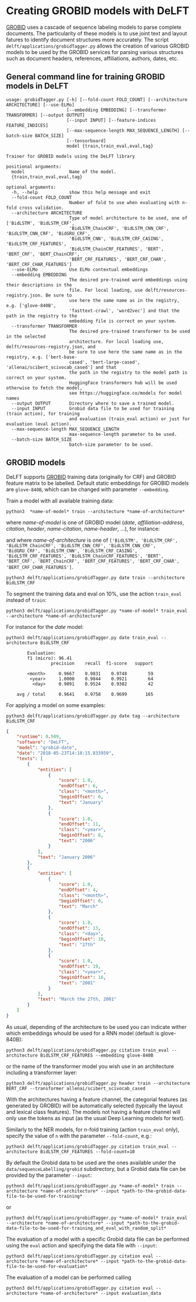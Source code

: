 # Creating GROBID models with DeLFT

[GROBID](https://github.com/kermitt2/grobid) uses a cascade of sequence labeling models to parse complete documents. The particularity of these models is to use joint text and layout fatures to identify document structures more accurately. The script `delft/applications/grobidTagger.py` allows the creation of various GROBID models to be used by the GROBID services for parsing various structures such as document headers, references, affiliations, authors, dates, etc.

## General command line for training GROBID models in DeLFT

```
usage: grobidTagger.py [-h] [--fold-count FOLD_COUNT] [--architecture ARCHITECTURE] [--use-ELMo]
                       [--embedding EMBEDDING] [--transformer TRANSFORMER] [--output OUTPUT]
                       [--input INPUT] [--feature-indices FEATURE_INDICES]
                       [--max-sequence-length MAX_SEQUENCE_LENGTH] [--batch-size BATCH_SIZE]
                       [--tensorboard]
                       model {train,train_eval,eval,tag}

Trainer for GROBID models using the DeLFT library

positional arguments:
  model                 Name of the model.
  {train,train_eval,eval,tag}

optional arguments:
  -h, --help            show this help message and exit
  --fold-count FOLD_COUNT
                        Number of fold to use when evaluating with n-fold cross validation.
  --architecture ARCHITECTURE
                        Type of model architecture to be used, one of ['BidLSTM', 'BidLSTM_CRF',
                        'BidLSTM_ChainCRF', 'BidLSTM_CNN_CRF', 'BidLSTM_CNN_CRF', 'BidGRU_CRF',
                        'BidLSTM_CNN', 'BidLSTM_CRF_CASING', 'BidLSTM_CRF_FEATURES',
                        'BidLSTM_ChainCRF_FEATURES', 'BERT', 'BERT_CRF', 'BERT_ChainCRF',
                        'BERT_CRF_FEATURES', 'BERT_CRF_CHAR', 'BERT_CRF_CHAR_FEATURES']
  --use-ELMo            Use ELMo contextual embeddings
  --embedding EMBEDDING
                        The desired pre-trained word embeddings using their descriptions in the
                        file. For local loading, use delft/resources-registry.json. Be sure to
                        use here the same name as in the registry, e.g. ['glove-840B',
                        'fasttext-crawl', 'word2vec'] and that the path in the registry to the
                        embedding file is correct on your system.
  --transformer TRANSFORMER
                        The desired pre-trained transformer to be used in the selected
                        architecture. For local loading use, delft/resources-registry.json, and
                        be sure to use here the same name as in the registry, e.g. ['bert-base-
                        cased', 'bert-large-cased', 'allenai/scibert_scivocab_cased'] and that
                        the path in the registry to the model path is correct on your system.
                        HuggingFace transformers hub will be used otherwise to fetch the model,
                        see https://huggingface.co/models for model names
  --output OUTPUT       Directory where to save a trained model.
  --input INPUT         Grobid data file to be used for training (train action), for training
                        and evaluation (train_eval action) or just for evaluation (eval action).
  --max-sequence-length MAX_SEQUENCE_LENGTH
                        max-sequence-length parameter to be used.
  --batch-size BATCH_SIZE
                        batch-size parameter to be used.
```


## GROBID models

DeLFT supports [GROBID](https://github.com/kermitt2/grobid) training data (originally for CRF) and GROBID feature matrix to be labelled. Default static embeddings for GROBID models are `glove-840B`, which can be changed with parameter `--embedding`. 

Train a model with all available training data:

```console
python3  *name-of-model* train --architecture *name-of-architecture*
```

where *name-of-model* is one of GROBID model (_date_, _affiliation-address_, _citation_, _header_, _name-citation_, _name-header_, ...), for instance:

and where *name-of-architecture* is one of `['BidLSTM', 'BidLSTM_CRF', 'BidLSTM_ChainCRF', 'BidLSTM_CNN_CRF', 'BidLSTM_CNN_CRF', 'BidGRU_CRF', 'BidLSTM_CNN', 'BidLSTM_CRF_CASING', 'BidLSTM_CRF_FEATURES', 'BidLSTM_ChainCRF_FEATURES', 'BERT', 'BERT_CRF', 'BERT_ChainCRF', 'BERT_CRF_FEATURES', 'BERT_CRF_CHAR', 'BERT_CRF_CHAR_FEATURES']`.


```console
python3 delft/applications/grobidTagger.py date train --architecture BidLSTM_CRF
```

To segment the training data and eval on 10%, use the action `train_eval` instead of `train`:

```console
python3 delft/applications/grobidTagger.py *name-of-model* train_eval --architecture *name-of-architecture*
```

For instance for the _date_ model:

```console
python3 delft/applications/grobidTagger.py date train_eval --architecture BidLSTM_CRF
```

```text
        Evaluation:
        f1 (micro): 96.41
                 precision    recall  f1-score   support

        <month>     0.9667    0.9831    0.9748        59
         <year>     1.0000    0.9844    0.9921        64
          <day>     0.9091    0.9524    0.9302        42

    avg / total     0.9641    0.9758    0.9699       165
```

For applying a model on some examples:

```console
python3 delft/applications/grobidTagger.py date tag --architecture BidLSTM_CRF
```

```json
{
    "runtime": 0.509,
    "software": "DeLFT",
    "model": "grobid-date",
    "date": "2018-05-23T14:18:15.833959",
    "texts": [
        {
            "entities": [
                {
                    "score": 1.0,
                    "endOffset": 6,
                    "class": "<month>",
                    "beginOffset": 0,
                    "text": "January"
                },
                {
                    "score": 1.0,
                    "endOffset": 11,
                    "class": "<year>",
                    "beginOffset": 8,
                    "text": "2006"
                }
            ],
            "text": "January 2006"
        },
        {
            "entities": [
                {
                    "score": 1.0,
                    "endOffset": 4,
                    "class": "<month>",
                    "beginOffset": 0,
                    "text": "March"
                },
                {
                    "score": 1.0,
                    "endOffset": 13,
                    "class": "<day>",
                    "beginOffset": 10,
                    "text": "27th"
                },
                {
                    "score": 1.0,
                    "endOffset": 19,
                    "class": "<year>",
                    "beginOffset": 16,
                    "text": "2001"
                }
            ],
            "text": "March the 27th, 2001"
        }
    ]
}
```

As usual, depending of the architecture to be used you can indicate wither which embeddings whould be used for a RNN model (default is glove-840B):

```console
python3 delft/applications/grobidTagger.py citation train_eval --architecture BidLSTM_CRF_FEATURES --embedding glove-840B
```

or the name of the transformer model you wish use in an architecture including a transformer layer:

```console
python3 delft/applications/grobidTagger.py header train --architecture BERT_CRF --transformer allenai/scibert_scivocab_cased
```

With the architectures having a feature channel, the categorial features (as generated by GROBID) will be automatically selected (typically the layout and lexical class features). The models not having a feature channel will only use the tokens as input (as the usual Deep Learning models for text). 

Similarly to the NER models, for n-fold training (action `train_eval` only), specify the value of `n` with the parameter `--fold-count`, e.g.:

```console
python3 delft/applications/grobidTagger.py citation train_eval --architecture BidLSTM_CRF_FEATURES --fold-count=10 
```

By default the Grobid data to be used are the ones available under the `data/sequenceLabelling/grobid` subdirectory, but a Grobid data file can be provided by the parameter `--input`: 

```console
python3 delft/applications/grobidTagger.py *name-of-model* train --architecture *name-of-architecture* --input *path-to-the-grobid-data-file-to-be-used-for-training*
```

or 

```console
python3 delft/applications/grobidTagger.py *name-of-model* train_eval --architecture *name-of-architecture* --input *path-to-the-grobid-data-file-to-be-used-for-training_and_eval_with_random_split*
```

The evaluation of a model with a specific Grobid data file can be performed using the `eval` action and specifying the data file with `--input`: 

```console
python3 delft/applications/grobidTagger.py citation eval --architecture *name-of-architecture* --input *path-to-the-grobid-data-file-to-be-used-for-evaluation*
```

The evaluation of a model can be performed calling 

```console
python3 delft/applications/grobidTagger.py citation eval --architecture *name-of-architecture* --input evaluation_data
```
